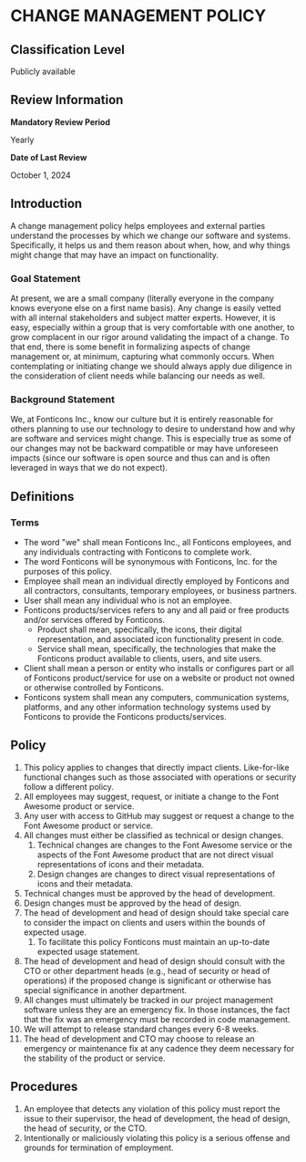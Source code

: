 # CHANGE MANAGEMENT POLICY

## Classification Level

Publicly available

## Review Information

__Mandatory Review Period__

Yearly

__Date of Last Review__

October 1, 2024

## Introduction

A change management policy helps employees and external parties understand the processes by which we change our software and
systems. Specifically, it helps us and them reason about when, how, and why things might change that may have an impact on
functionality.

### Goal Statement

At present, we are a small company (literally everyone in the company knows everyone else on a first name basis). Any change
is easily vetted with all internal stakeholders and subject matter experts. However, it is easy, especially within a group
that is very comfortable with one another, to grow complacent in our rigor around validating the impact of a change. To that
end, there is some benefit in formalizing aspects of change management or, at minimum, capturing what commonly occurs. When
contemplating or initiating change we should always apply due diligence in the consideration of client needs while balancing
our needs as well.

### Background Statement

We, at Fonticons Inc., know our culture but it is entirely reasonable for others planning to use our technology to desire to
understand how and why are software and services might change. This is especially true as some of our changes may not be
backward compatible or may have unforeseen impacts (since our software is open source and thus can and is often leveraged in
ways that we do not expect).

## Definitions

### Terms

* The word "we" shall mean Fonticons Inc., all Fonticons employees, and any individuals contracting with Fonticons to complete work.
* The word Fonticons will be synonymous with Fonticons, Inc. for the purposes of this policy.
* Employee shall mean an individual directly employed by Fonticons and all contractors, consultants, temporary employees, or business partners.
* User shall mean any individual who is not an employee.
* Fonticons products/services refers to any and all paid or free products and/or services offered by Fonticons.
  * Product shall mean, specifically, the icons, their digital representation, and associated icon functionality present in code.
  * Service shall mean, specifically, the technologies that make the Fonticons product available to clients, users, and site users.
* Client shall mean a person or entity who installs or configures part or all of Fonticons product/service for use on a website or product not owned or otherwise controlled by Fonticons.
* Fonticons system shall mean any computers, communication systems, platforms, and any other information technology systems used by Fonticons to provide the Fonticons products/services.

## Policy

1. This policy applies to changes that directly impact clients. Like-for-like functional changes such as those associated with operations or security follow a different policy.
1. All employees may suggest, request, or initiate a change to the Font Awesome product or service.
1. Any user with access to GitHub may suggest or request a change to the Font Awesome product or service.
1. All changes must either be classified as technical or design changes.
   1. Technical changes are changes to the Font Awesome service or the aspects of the Font Awesome product that are not direct visual representations of icons and their metadata.
   1. Design changes are changes to direct visual representations of icons and their metadata.
1. Technical changes must be approved by the head of development.
1. Design changes must be approved by the head of design.
1. The head of development and head of design should take special care to consider the impact on clients and users within the bounds of expected usage.
   1. To facilitate this policy Fonticons must maintain an up-to-date expected usage statement.
1. The head of development and head of design should consult with the CTO or other department heads (e.g., head of security or head of operations) if the proposed change is significant or otherwise has special significance in another department.
1. All changes must ultimately be tracked in our project management software unless they are an emergency fix. In those instances, the fact that the fix was an emergency must be recorded in code management.
1. We will attempt to release standard changes every 6-8 weeks.
1. The head of development and CTO may choose to release an emergency or maintenance fix at any cadence they deem necessary for the stability of the product or service.

## Procedures

1. An employee that detects any violation of this policy must report the issue to their supervisor, the head of development, the head of design, the head of security, or the CTO.
1. Intentionally or maliciously violating this policy is a serious offense and grounds for termination of employment.
